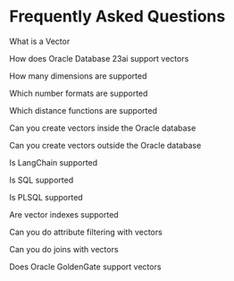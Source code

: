 # Frequently Asked Questions

What is a Vector

How does Oracle Database 23ai support vectors

How many dimensions are supported

Which number formats are supported

Which distance functions are supported

Can you create vectors inside the Oracle database

Can you create vectors outside the Oracle database

Is LangChain supported

Is SQL supported

Is PLSQL supported

Are vector indexes supported

Can you do attribute filtering with vectors

Can you do joins with vectors

Does Oracle GoldenGate support vectors
